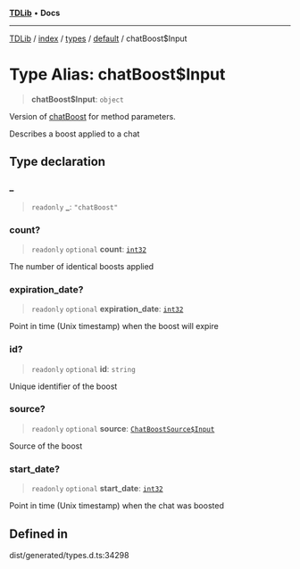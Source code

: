 [**TDLib**](../../../../../../README.md) • **Docs**

***

[TDLib](../../../../../../modules.md) / [index](../../../../../README.md) / [types](../../../README.md) / [default](../README.md) / chatBoost$Input

# Type Alias: chatBoost$Input

> **chatBoost$Input**: `object`

Version of [chatBoost](chatBoost-1.md) for method parameters.

Describes a boost applied to a chat

## Type declaration

### \_

> `readonly` **\_**: `"chatBoost"`

### count?

> `readonly` `optional` **count**: [`int32`](int32-1.md)

The number of identical boosts applied

### expiration\_date?

> `readonly` `optional` **expiration\_date**: [`int32`](int32-1.md)

Point in time (Unix timestamp) when the boost will expire

### id?

> `readonly` `optional` **id**: `string`

Unique identifier of the boost

### source?

> `readonly` `optional` **source**: [`ChatBoostSource$Input`](ChatBoostSource$Input.md)

Source of the boost

### start\_date?

> `readonly` `optional` **start\_date**: [`int32`](int32-1.md)

Point in time (Unix timestamp) when the chat was boosted

## Defined in

dist/generated/types.d.ts:34298
